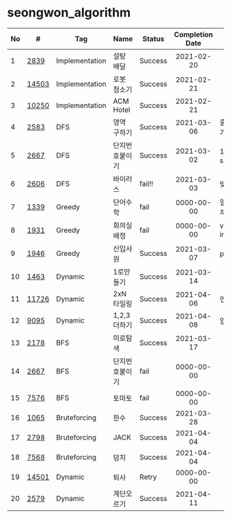 # seongwon_algorithm

| No | # | Tag | Name | Status | Completion Date | Note |
|---|---|---|---|---|:---:|---|
|1|[2839](https://www.acmicpc.net/problem/2839)|Implementation|설탕 배달|Success|2021-02-20| |
|2|[14503](https://www.acmicpc.net/problem/14503)|Implementation|로봇 청소기|Success|2021-02-21| |
|3|[10250](https://www.acmicpc.net/problem/10250)|Implementation|ACM Hotel|Success|2021-02-21| |
|4|[2583](https://www.acmicpc.net/problem/2583)|DFS|영역 구하기|Success|2021-03-06|출력조건꼭확인하기|
|5|[2667](https://www.acmicpc.net/problem/2667)|DFS|단지번호붙이기|Success|2021-03-02|1칸씩 입력받을땐 scanf|
|6|[2606](https://www.acmicpc.net/problem/2606)|DFS|바이러스|fail!!|2021-03-03|맞왜틀|
|7|[1339](https://www.acmicpc.net/problem/1339)|Greedy|단어수학|fail|0000-00-00|알수없는값이자꾸저장됨|
|8|[1931](https://www.acmicpc.net/problem/1931)|Greedy|회의실배정|fail|0000-00-00|vector<pair<int, int > >|
|9|[1946](https://www.acmicpc.net/problem/1946)|Greedy|신입사원|Success|2021-03-07|pair클래스 정렬|
|10|[1463](https://www.acmicpc.net/problem/1463)|Dynamic|1로만들기|Success|2021-03-14||
|11|[11726](https://www.acmicpc.net/problem/11726)|Dynamic|2xN타일링|Success|2021-04-06|연산 순서 주의|
|12|[9095](https://www.acmicpc.net/problem/9095)|Dynamic|1,2,3더하기|Success|2021-04-08|입출력다시확인|
|13|[2178](https://www.acmicpc.net/problem/2178)|BFS|미로탐색|Success|2021-03-17||
|14|[2667](https://www.acmicpc.net/problem/2667)|BFS|단지번호붙이기|fail|0000-00-00||
|15|[7576](https://www.acmicpc.net/problem/7576)|BFS|토마토|fail|0000-00-00||
|16|[1065](https://www.acmicpc.net/problem/1065)|Bruteforcing|한수|Success|2021-03-28||
|17|[2798](https://www.acmicpc.net/problem/2798)|Bruteforcing|JACK|Success|2021-04-04||
|18|[7568](https://www.acmicpc.net/problem/7568)|Bruteforcing|덩치|Success|2021-04-04||
|19|[14501](https://www.acmicpc.net/problem/14501)|Dynamic|퇴사|Retry|0000-00-00||
|20|[2579](https://www.acmicpc.net/problem/2579)|Dynamic|계단오르기|Success|2021-04-11||
